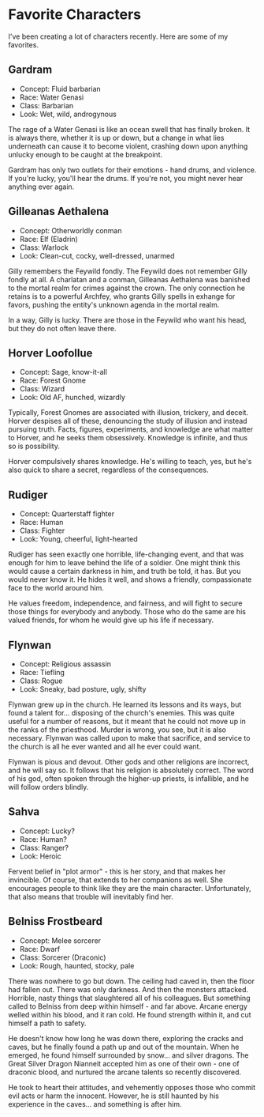 # Favorite Characters

I've been creating a lot of characters recently. Here are some of my favorites.

## Gardram

* Concept: Fluid barbarian
* Race: Water Genasi
* Class: Barbarian
* Look: Wet, wild, androgynous

The rage of a Water Genasi is like an ocean swell that has finally broken. It is always there, whether it is up or down, but a change in what lies underneath can cause it to become violent, crashing down upon anything unlucky enough to be caught at the breakpoint.

Gardram has only two outlets for their emotions - hand drums, and violence. If you're lucky, you'll hear the drums. If you're not, you might never hear anything ever again.

## Gilleanas Aethalena

* Concept: Otherworldly conman
* Race: Elf (Eladrin)
* Class: Warlock
* Look: Clean-cut, cocky, well-dressed, unarmed

Gilly remembers the Feywild fondly. The Feywild does not remember Gilly fondly at all. A charlatan and a conman, Gilleanas Aethalena was banished to the mortal realm for crimes against the crown. The only connection he retains is to a powerful Archfey, who grants Gilly spells in exhange for favors, pushing the entity's unknown agenda in the mortal realm.

In a way, Gilly is lucky. There are those in the Feywild who want his head, but they do not often leave there.

## Horver Loofollue

* Concept: Sage, know-it-all
* Race: Forest Gnome
* Class: Wizard
* Look: Old AF, hunched, wizardly

Typically, Forest Gnomes are associated with illusion, trickery, and deceit. Horver despises all of these, denouncing the study of illusion and instead pursuing truth. Facts, figures, experiments, and knowledge are what matter to Horver, and he seeks them obsessively. Knowledge is infinite, and thus so is possibility.

Horver compulsively shares knowledge. He's willing to teach, yes, but he's also quick to share a secret, regardless of the consequences.

## Rudiger

* Concept: Quarterstaff fighter
* Race: Human
* Class: Fighter
* Look: Young, cheerful, light-hearted

Rudiger has seen exactly one horrible, life-changing event, and that was enough for him to leave behind the life of a soldier. One might think this would cause a certain darkness in him, and truth be told, it has. But you would never know it. He hides it well, and shows a friendly, compassionate face to the world around him.

He values freedom, independence, and fairness, and will fight to secure those things for everybody and anybody. Those who do the same are his valued friends, for whom he would give up his life if necessary.

## Flynwan

* Concept: Religious assassin
* Race: Tiefling
* Class: Rogue
* Look: Sneaky, bad posture, ugly, shifty

Flynwan grew up in the church. He learned its lessons and its ways, but found a talent for... disposing of the church's enemies. This was quite useful for a number of reasons, but it meant that he could not move up in the ranks of the priesthood. Murder is wrong, you see, but it is also necessary. Flynwan was called upon to make that sacrifice, and service to the church is all he ever wanted and all he ever could want.

Flynwan is pious and devout. Other gods and other religions are incorrect, and he will say so. It follows that his religion is absolutely correct. The word of his god, often spoken through the higher-up priests, is infallible, and he will follow orders blindly.

## Sahva

* Concept: Lucky?
* Race: Human?
* Class: Ranger?
* Look: Heroic

Fervent belief in "plot armor" - this is her story, and that makes her invincible. Of course, that extends to her companions as well. She encourages people to think like they are the main character. Unfortunately, that also means that trouble will inevitably find her.

## Belniss Frostbeard

* Concept: Melee sorcerer
* Race: Dwarf
* Class: Sorcerer (Draconic)
* Look: Rough, haunted, stocky, pale

There was nowhere to go but down. The ceiling had caved in, then the floor had fallen out. There was only darkness. And then the monsters attacked. Horrible, nasty things that slaughtered all of his colleagues. But something called to Belniss from deep within himself - and far above. Arcane energy welled within his blood, and it ran cold. He found strength within it, and cut himself a path to safety.

He doesn't know how long he was down there, exploring the cracks and caves, but he finally found a path up and out of the mountain. When he emerged, he found himself surrounded by snow... and silver dragons. The Great Silver Dragon Nianneit accepted him as one of their own - one of draconic blood, and nurtured the arcane talents so recently discovered.

He took to heart their attitudes, and vehemently opposes those who commit evil acts or harm the innocent. However, he is still haunted by his experience in the caves... and something is after him.
